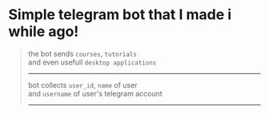 # Simple telegram bot that I made i while ago!


> the bot sends `courses`, `tutorials`  <br> 
> and even usefull `desktop applications`   <hr> 
> bot collects `user_id`, `name` of user     <br>
> and `username` of user's telegram account    <hr>

